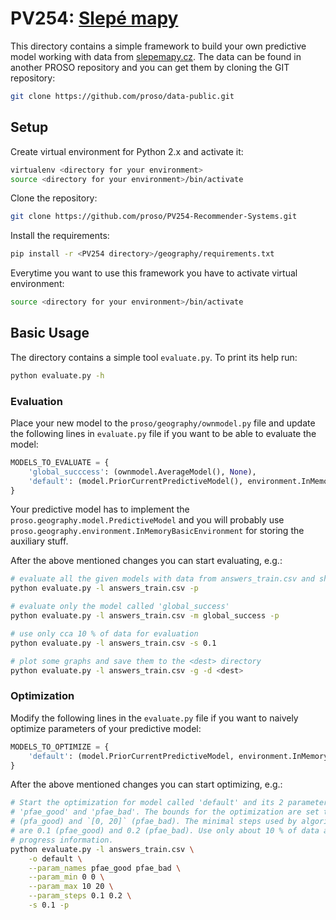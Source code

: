 # PV254: [Slepé mapy](http://slepemapy.cz)

This directory contains a simple framework to build your own predictive model
working with data from [slepemapy.cz](http://slepemapy.cz). The data can be
found in another PROSO repository and you can get them by cloning the
GIT repository:

```bash
git clone https://github.com/proso/data-public.git
```

## Setup

Create virtual environment for Python 2.x and activate it:

```bash
virtualenv <directory for your environment>
source <directory for your environment>/bin/activate
```

Clone the repository:

```bash
git clone https://github.com/proso/PV254-Recommender-Systems.git
```

Install the requirements:


```bash
pip install -r <PV254 directory>/geography/requirements.txt
```

Everytime you want to use this framework you have to activate virtual environment:
```bash
source <directory for your environment>/bin/activate
```

## Basic Usage

The directory contains a simple tool `evaluate.py`. To print its help run:

```bash
python evaluate.py -h
```

### Evaluation

Place your new model to the `proso/geography/ownmodel.py` file and update the
following lines in `evaluate.py` file if you want to be able to evaluate the
model:

```python
MODELS_TO_EVALUATE = {
    'global_succcess': (ownmodel.AverageModel(), None),
    'default': (model.PriorCurrentPredictiveModel(), environment.InMemoryEnvironment())
}
```

Your predictive model has to implement the
`proso.geography.model.PredictiveModel` and you will probably use
`proso.geography.environment.InMemoryBasicEnvironment` for storing the
auxiliary stuff.

After the above mentioned changes you can start evaluating, e.g.:
```bash
# evaluate all the given models with data from answers_train.csv and show progress bar
python evaluate.py -l answers_train.csv -p

# evaluate only the model called 'global_success'
python evaluate.py -l answers_train.csv -m global_success -p

# use only cca 10 % of data for evaluation
python evaluate.py -l answers_train.csv -s 0.1

# plot some graphs and save them to the <dest> directory
python evaluate.py -l answers_train.csv -g -d <dest>
```

### Optimization

Modify the following lines in the `evaluate.py` file if you want to naively
optimize parameters of your predictive model:

```python
MODELS_TO_OPTIMIZE = {
    'default': (model.PriorCurrentPredictiveModel, environment.InMemoryEnvironment)
}
```

After the above mentioned changes you can start optimizing, e.g.:

```bash
# Start the optimization for model called 'default' and its 2 parameters called
# 'pfae_good' and 'pfae_bad'. The bounds for the optimization are set to `[0, 10]`
# (pfa_good) and `[0, 20]` (pfae_bad). The minimal steps used by algorithm
# are 0.1 (pfae_good) and 0.2 (pfae_bad). Use only about 10 % of data and print
# progress information.
python evaluate.py -l answers_train.csv \
    -o default \
    --param_names pfae_good pfae_bad \
    --param_min 0 0 \
    --param_max 10 20 \
    --param_steps 0.1 0.2 \
    -s 0.1 -p
```
